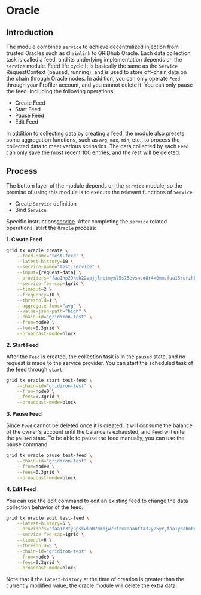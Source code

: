 # Oracle

## Introduction

The module combines `service` to achieve decentralized injection from trusted Oracles such as `Chainlink` to GRIDhub Oracle. Each data collection task is called a feed, and its underlying implementation depends on the `service` module. Feed life cycle
It is basically the same as the `Service` RequestContext (paused, running), and is used to store off-chain data on the chain through Oracle nodes. In addition, you can only operate `Feed` through your Profiler account, and you cannot delete it. You can only pause the feed. Including the following operations:

- Create Feed
- Start Feed
- Pause Feed
- Edit Feed

In addition to collecting data by creating a feed, the module also presets some aggregation functions, such as `avg`, `max`, `min`, etc., to process the collected data to meet various scenarios. The data collected by each `Feed` can only save the most recent 100 entries, and the rest will be deleted.

## Process

The bottom layer of the module depends on the `service` module, so the premise of using this module is to execute the relevant functions of `Service`

- Create `Service` definition
- Bind `Service`

Specific instructions[service](./service.md). After completing the `service` related operations, start the `Oracle` process:

**1. Create Feed**

```bash
grid tx oracle create \
    --feed-name="test-feed" \
    --latest-history=10 \
    --service-name="test-service" \
    --input={request-data} \
    --providers="faa1hp29kuh22vpjjlnctmyml5s75evsnsd8r4x0mm,faa15rurzhkemsgfm42dnwhafjdv5s8e2pce0ku8ya" \
    --service-fee-cap=1grid \
    --timeout=2 \
    --frequency=10 \
    --threshold=1 \
    --aggregate-func="avg" \
    --value-json-path="high" \
    --chain-id="gridiron-test" \
    --from=node0 \
    --fees=0.3grid \
    --broadcast-mode=block
```

**2. Start Feed**

After the `Feed` is created, the collection task is in the `paused` state, and no request is made to the service provider. You can start the scheduled task of the feed through `start`.

```bash
grid tx oracle start test-feed \
    --chain-id="gridiron-test" \
    --from=node0 \
    --fees=0.3grid \
    --broadcast-mode=block
```

**3. Pause Feed**

Since `Feed` cannot be deleted once it is created, it will consume the balance of the owner's account until the balance is exhausted, and `Feed` will enter the `paused` state. To be able to pause the feed manually, you can use the pause command

```bash
grid tx oracle pause test-feed \
    --chain-id="gridiron-test" \
    --from=node0 \
    --fees=0.3grid \
    --broadcast-mode=block
```

**4. Edit Feed**

You can use the edit command to edit an existing feed to change the data collection behavior of the feed.

```bash
grid tx oracle edit test-feed \
    --latest-history=5 \
    --providers="faa1r3tyupskwlh07dmhjw70frxzaaaufta37y25yr,faa1ydahnhrhkjh9j9u0jn8p3s272l0ecqj40vra8h" \
    --service-fee-cap=1grid \
    --timeout=6 \
    --threshold=5 \
    --chain-id="gridiron-test" \
    --from=node0 \
    --fees=0.3grid \
    --broadcast-mode=block
```

Note that if the `latest-history` at the time of creation is greater than the currently modified value, the oracle module will delete the extra data.
